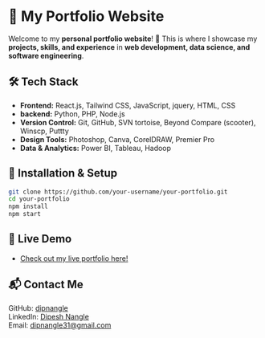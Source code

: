# 🌟 My Portfolio Website

Welcome to my **personal portfolio website**! 🚀 This is where I showcase my **projects, skills, and experience** in **web development, data science, and software engineering**.

## 🛠️ Tech Stack
- **Frontend:** React.js, Tailwind CSS, JavaScript, jquery, HTML, CSS
- **backend:** Python, PHP, Node.js
- **Version Control:** Git, GitHub, SVN tortoise, Beyond Compare (scooter), Winscp, Puttty
- **Design Tools:** Photoshop, Canva, CorelDRAW, Premier Pro
- **Data & Analytics:** Power BI, Tableau, Hadoop 

## 🚀 Installation & Setup

```sh
git clone https://github.com/your-username/your-portfolio.git
cd your-portfolio
npm install
npm start
```

## 🎯 Live Demo
- [Check out my live portfolio here!](https://pages.github.com/)

## 📬 Contact Me
GitHub: [dipnangle]()\
LinkedIn: [Dipesh Nangle]()\
Email: [dipnangle31@gmail.com]()
